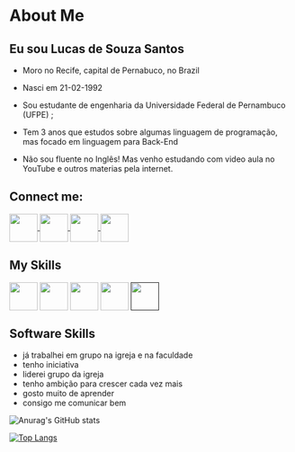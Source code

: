 # About Me

## Eu sou Lucas de Souza Santos

* Moro no Recife, capital de Pernabuco, no Brazil

* Nasci em 21-02-1992

* Sou estudante de engenharia da Universidade Federal de Pernambuco (UFPE) ;

* Tem 3 anos que estudos sobre algumas linguagem de programação, mas focado em linguagem para Back-End

* Não sou fluente no Inglês! Mas venho estudando com video aula no YouTube e outros materias pela internet. 

## Connect me:

<a href="https://www.facebook.com/LUCAS210SANTOS/" target="_blank">
<img width="50" height="50" align="center" src="https://cdn.jsdelivr.net/gh/devicons/devicon/icons/facebook/facebook-original.svg">
</a>

<a href="https://www.linkedin.com/in/lucas-santos-613464176/" target="_blanck">
<img width="50" height="50" align="center" src="https://cdn.jsdelivr.net/gh/devicons/devicon/icons/linkedin/linkedin-original.svg">
</a>

<a href="https://www.instagram.com/lucas.santos22/" target="_blank">
<img width="50" height="50" align="center" src="https://image.flaticon.com/icons/png/128/2111/2111463.png">
</a>

<a href="https://github.com/Lucas20santos">
<img width="50" height="50" align="center" src="https://image.flaticon.com/icons/png/128/145/145812.png">
</a>

## My Skills
<div>
<a>
<img width="50" height="50" align="center" src="https://cdn.jsdelivr.net/gh/devicons/devicon/icons/java/java-original-wordmark.svg">
</a>

<a>
<img width="50" height="50" align="center" src="https://cdn.jsdelivr.net/gh/devicons/devicon/icons/javascript/javascript-original.svg">
</a>

<a>
<img width="50" height="50" align="center" src="https://cdn.jsdelivr.net/gh/devicons/devicon/icons/csharp/csharp-original.svg">
</a>

<a>
<img width="50" height="50" align="center" src="https://cdn.jsdelivr.net/gh/devicons/devicon/icons/python/python-original.svg">
</a>

<a href="">
<img width="50" height="50" align="center" src="https://cdn.jsdelivr.net/gh/devicons/devicon/icons/linux/linux-original.svg">
</a>
</div>

## Software Skills

* já trabalhei em grupo na igreja e na faculdade
* tenho iniciativa
* liderei grupo da igreja
* tenho ambição para crescer cada vez mais
* gosto muito de aprender
* consigo me comunicar bem

![Anurag's GitHub stats](https://github-readme-stats.vercel.app/api?username=Lucas20santos&show_icons=true&theme=radical)

[![Top Langs](https://github-readme-stats.vercel.app/api/top-langs/?username=Lucas20santos&layout=compact)](https://github.com/Lucas20santos)
